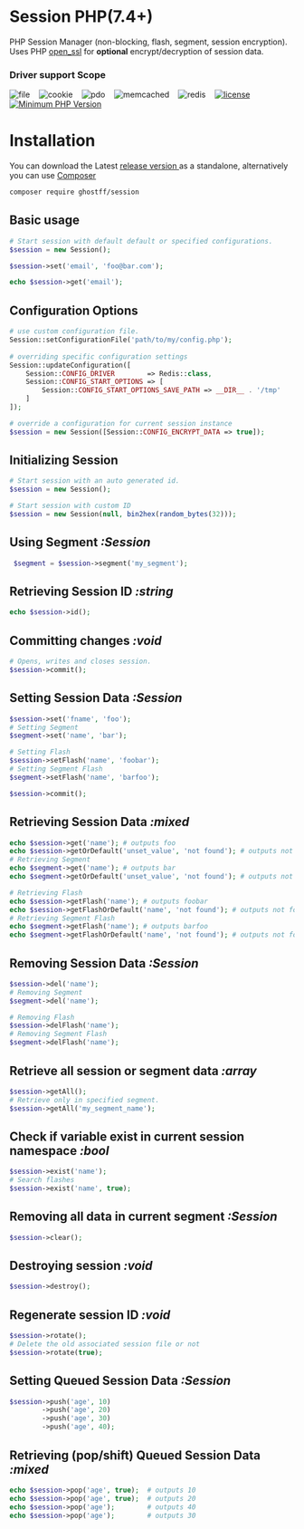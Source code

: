 # Session PHP(7.4+)
PHP Session Manager (non-blocking, flash, segment, session encryption). Uses PHP [open_ssl](http://php.net/manual/en/book.openssl.php) for **optional** encrypt/decryption of session data.

### Driver support  Scope
![file](https://img.shields.io/badge/FILE-completed-brightgreen.svg?style=flat-square)&nbsp;&nbsp;&nbsp;
![cookie](https://img.shields.io/badge/COOKIE-completed-brightgreen.svg?style=flat-square)&nbsp;&nbsp;&nbsp;
![pdo](https://img.shields.io/badge/PDO-completed-brightgreen.svg?style=flat-square)&nbsp;&nbsp;&nbsp;
![memcached](https://img.shields.io/badge/MEMCACHED-completed-brightgreen.svg?style=flat-square)&nbsp;&nbsp;&nbsp;
![redis](https://img.shields.io/badge/REDIS-active-brightgreen.svg?style=flat-square)&nbsp;&nbsp;&nbsp;
[![license](https://img.shields.io/pypi/l/Django.svg?style=flat-square)]()&nbsp;&nbsp;&nbsp;
[![Minimum PHP Version](https://img.shields.io/badge/php-%3E%3D%207.4-8892BF.svg?style=flat-square)](http://php.net/releases/7_4_0.php)

# Installation   
You can download the Latest [release version ](https://github.com/Ghostff/Session/releases/) as a standalone, alternatively you can use [Composer](https://getcomposer.org/) 
```bash
composer require ghostff/session
```

## Basic usage
```php
# Start session with default default or specified configurations.
$session = new Session(); 

$session->set('email', 'foo@bar.com');

echo $session->get('email');
```

## Configuration Options
```php
# use custom configuration file.
Session::setConfigurationFile('path/to/my/config.php');
 
# overriding specific configuration settings
Session::updateConfiguration([
    Session::CONFIG_DRIVER        => Redis::class,
    Session::CONFIG_START_OPTIONS => [
        Session::CONFIG_START_OPTIONS_SAVE_PATH => __DIR__ . '/tmp'
    ]
]);

# override a configuration for current session instance
$session = new Session([Session::CONFIG_ENCRYPT_DATA => true]);
```

## Initializing Session
```php
# Start session with an auto generated id.
$session = new Session(); 

# Start session with custom ID
$session = new Session(null, bin2hex(random_bytes(32)));
```

## Using Segment *:Session*
```php
 $segment = $session->segment('my_segment');
```

## Retrieving Session ID  *:string*
```php
echo $session->id();
```

## Committing changes *:void*
```php
# Opens, writes and closes session.
$session->commit();
```

## Setting Session Data *:Session*
```php
$session->set('fname', 'foo');
# Setting Segment
$segment->set('name', 'bar');

# Setting Flash
$session->setFlash('name', 'foobar');
# Setting Segment Flash
$segment->setFlash('name', 'barfoo');

$session->commit();
```

## Retrieving Session Data *:mixed*
```php
echo $session->get('name'); # outputs foo
echo $session->getOrDefault('unset_value', 'not found'); # outputs not found
# Retrieving Segment
echo $segment->get('name'); # outputs bar
echo $segment->getOrDefault('unset_value', 'not found'); # outputs not found

# Retrieving Flash
echo $session->getFlash('name'); # outputs foobar
echo $session->getFlashOrDefault('name', 'not found'); # outputs not found
# Retrieving Segment Flash
echo $segment->getFlash('name'); # outputs barfoo
echo $segment->getFlashOrDefault('name', 'not found'); # outputs not found
```

## Removing Session Data *:Session*
```php
$session->del('name');
# Removing Segment
$segment->del('name');

# Removing Flash
$session->delFlash('name');
# Removing Segment Flash
$segment->delFlash('name');
```

## Retrieve all session or segment data *:array*
```php
$session->getAll();
# Retrieve only in specified segment.
$session->getAll('my_segment_name');
```

## Check if variable exist in current session namespace *:bool*
```php
$session->exist('name');
# Search flashes
$session->exist('name', true);
```

## Removing all data in current segment *:Session*
```php
$session->clear();
```

## Destroying session *:void*
```php
$session->destroy();
```

## Regenerate session ID *:void*
```php
$session->rotate();
# Delete the old associated session file or not
$session->rotate(true);
```

## Setting Queued Session Data *:Session*
```php
$session->push('age', 10)
        ->push('age', 20)
        ->push('age', 30)
        ->push('age', 40);
```

## Retrieving (pop/shift) Queued Session Data *:mixed*
```php
echo $session->pop('age', true);  # outputs 10
echo $session->pop('age', true);  # outputs 20
echo $session->pop('age');        # outputs 40
echo $session->pop('age');        # outputs 30
```


